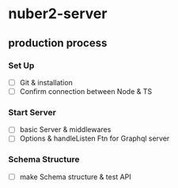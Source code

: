 # nuber2-server

## production process

### Set Up

- [ ] Git & installation
- [ ] Confirm connection between Node & TS

### Start Server

- [ ] basic Server & middlewares
- [ ] Options & handleListen Ftn for Graphql server

### Schema Structure

- [ ] make Schema structure & test API
